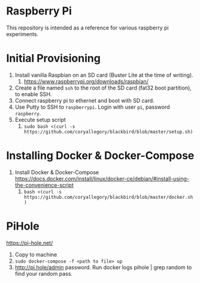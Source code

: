 # Raspberry Pi

This repository is intended as a reference for various raspberry pi experiments.

# Initial Provisioning

1. Install vanilla Raspbian on an SD card (Buster Lite at the time of writing).
   1. https://www.raspberrypi.org/downloads/raspbian/
1. Create a file named `ssh` to the root of the SD card (fat32 boot partition), to enable SSH.
1. Connect raspberry pi to ethernet and boot with SD card.
1. Use Putty to SSH to `raspberrypi`. Login with user `pi`, password `raspberry`.
1. Execute setup script
   1. `sudo bash <(curl -s https://github.com/coryallegory/blackbird/blob/master/setup.sh)`

# Installing Docker & Docker-Compose

1. Install Docker & Docker-Compose https://docs.docker.com/install/linux/docker-ce/debian/#install-using-the-convenience-script
   1. `bash <(curl -s https://github.com/coryallegory/blackbird/blob/master/docker.sh)`

# PiHole

https://pi-hole.net/
1. Copy to machine
1. `sudo docker-compose -f <path to file> up`
1. http://pi.hole/admin password. Run docker logs pihole | grep random to find your random pass.
